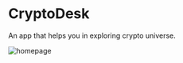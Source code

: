# CryptoDesk

An app that helps you in exploring crypto universe.

<img src="./screenshot.png" alt="homepage"/>
